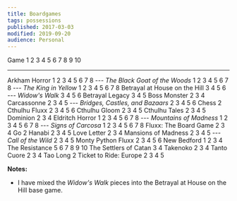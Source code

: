 ```yaml
---
title: Boardgames
tags: possessions
published: 2017-03-03
modified: 2019-09-20
audience: Personal
---
```


Game                                  1    2    3    4    5    6    7    8    9    10
-----------------------------------  ---  ---  ---  ---  ---  ---  ---  ---  ---  ----
Arkham Horror                         1    2    3    4    5    6    7    8
--- *The Black Goat of the Woods*     1    2    3    4    5    6    7    8
--- *The King in Yellow*              1    2    3    4    5    6    7    8
Betrayal at House on the Hill                   3    4    5    6
--- *Widow's Walk*                              3    4    5    6
Betrayal Legacy                                 3    4    5
Boss Monster                               2    3    4
Carcassonne                                2    3    4    5
--- *Bridges, Castles, and Bazaars*        2    3    4    5    6
Chess                                      2
Cthulhu Fluxx                              2    3    4    5    6
Cthulhu Gloom                              2    3    4    5
Cthulhu Tales                              2    3    4    5
Dominion                                   2    3    4
Eldritch Horror                       1    2    3    4    5    6    7    8
--- *Mountains of Madness*            1    2    3    4    5    6    7    8
--- *Signs of Carcosa*                1    2    3    4    5    6    7    8
Fluxx: The Board Game                      2    3    4
Go                                         2
Hanabi                                     2    3    4    5
Love Letter                                2    3    4
Mansions of Madness                        2    3    4    5
--- *Call of the Wild*                     2    3    4    5
Monty Python Fluxx                         2    3    4    5    6
New Bedford                           1    2    3    4
The Resistance                                            5    6    7    8    9    10
The Settlers of Catan                           3    4
Takenoko                                   2    3    4
Tanto Cuore                                2    3    4
Tao Long                                   2
Ticket to Ride: Europe                     2    3    4    5

**Notes:**

- I have mixed the *Widow's Walk* pieces into the Betrayal at House on
  the Hill base game.
